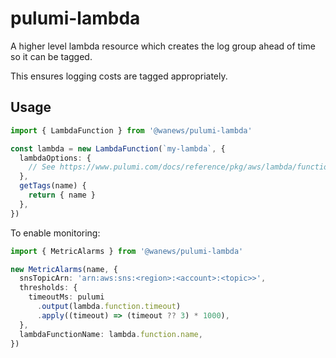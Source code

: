 # pulumi-lambda

A higher level lambda resource which creates the log group ahead of time so it can be tagged.

This ensures logging costs are tagged appropriately.

## Usage

```ts
import { LambdaFunction } from '@wanews/pulumi-lambda'

const lambda = new LambdaFunction(`my-lambda`, {
  lambdaOptions: {
    // See https://www.pulumi.com/docs/reference/pkg/aws/lambda/function/#inputs
  },
  getTags(name) {
    return { name }
  },
})
```

To enable monitoring:

```ts
import { MetricAlarms } from '@wanews/pulumi-lambda'

new MetricAlarms(name, {
  snsTopicArn: 'arn:aws:sns:<region>:<account>:<topic>>',
  thresholds: {
    timeoutMs: pulumi
      .output(lambda.function.timeout)
      .apply((timeout) => (timeout ?? 3) * 1000),
  },
  lambdaFunctionName: lambda.function.name,
})
```
